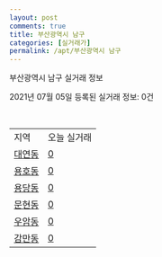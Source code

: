 ```yaml
---
layout: post
comments: true
title: 부산광역시 남구
categories: [실거래가]
permalink: /apt/부산광역시 남구
---
```


부산광역시 남구 실거래 정보

2021년 07월 05일 등록된 실거래 정보: 0건

<script type="text/javascript">
  google.charts.load('current', {'packages':['corechart']});
  google.charts.setOnLoadCallback(drawChart);

  function drawChart() {
    var data = google.visualization.arrayToDataTable([['거래일', '매매', '전월세', '전매'], ['20-07', 400, 305, 41], ['20-08', 373, 282, 39], ['20-09', 456, 279, 69], ['20-10', 922, 311, 102], ['20-11', 932, 333, 68], ['20-12', 272, 308, 29], ['21-01', 233, 286, 24], ['21-02', 222, 269, 133], ['21-03', 284, 297, 62], ['21-04', 319, 250, 70], ['21-05', 395, 219, 86], ['21-06', 201, 156, 10], ['21-07', 2, 8, 0]]);

    var options = {
      title: '최근 유형별 거래량 추이',
      legend: { position: 'bottom' }
    };

    var chart = new google.visualization.LineChart(document.getElementById('columnchart_material'));
    chart.draw(data, (options));
  }
</script>

<div id="columnchart_material" style="width: 95%; margin-left: -35px"></div>
<br>
<table class="sortable">
  <tr>
    <td>지역</td>
    <td>오늘 실거래</td>
  </tr>

  
  <tr class="item">
    <td><a href="부산광역시 남구 대연동">대연동</a></td>
    <td><a href="부산광역시 남구 대연동">0</a></td>
  </tr>
    

  <tr class="item">
    <td><a href="부산광역시 남구 용호동">용호동</a></td>
    <td><a href="부산광역시 남구 용호동">0</a></td>
  </tr>
    

  <tr class="item">
    <td><a href="부산광역시 남구 용당동">용당동</a></td>
    <td><a href="부산광역시 남구 용당동">0</a></td>
  </tr>
    

  <tr class="item">
    <td><a href="부산광역시 남구 문현동">문현동</a></td>
    <td><a href="부산광역시 남구 문현동">0</a></td>
  </tr>
    

  <tr class="item">
    <td><a href="부산광역시 남구 우암동">우암동</a></td>
    <td><a href="부산광역시 남구 우암동">0</a></td>
  </tr>
    

  <tr class="item">
    <td><a href="부산광역시 남구 감만동">감만동</a></td>
    <td><a href="부산광역시 남구 감만동">0</a></td>
  </tr>
    


</table>


    